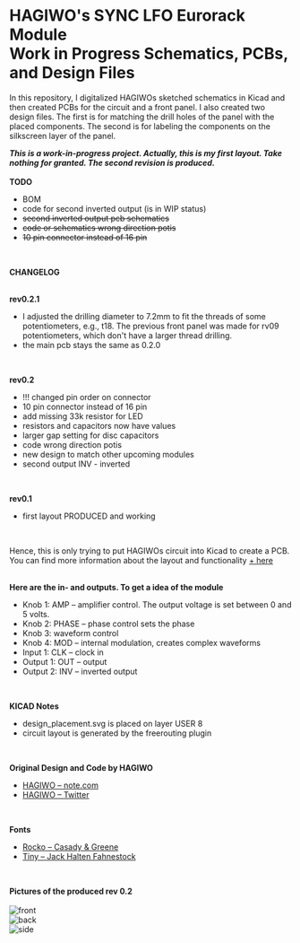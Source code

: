 
# HAGIWO's SYNC LFO Eurorack Module<br/> Work in Progress Schematics, PCBs, and Design Files 

In this repository, I digitalized HAGIWOs sketched schematics in Kicad and then created PCBs for the circuit and a front panel. I also created two design files. The first is for matching the drill holes of the panel with the placed components. The second is for labeling the components on the silkscreen layer of the panel.

***This is a work-in-progress project. Actually, this is my first layout. Take nothing for granted. The second revision is produced.*** 
<br/>
<br/>
**TODO** <br/>
<ul>
<li>BOM</li>
<li>code for second inverted output (is in WIP status)</li>
<li><s>second inverted output pcb schematics</s></li>
<li><s>code or schematics wrong direction potis</s></li>
<li><s>10 pin connector instead of 16 pin</s></li>
</ul>

<br/>

**CHANGELOG** <br/>
<br/>

**rev0.2.1** <br/>
<ul>
<li>I adjusted the drilling diameter to 7.2mm to fit the threads of some potentiometers, e.g., t18. The previous front panel was made for rv09 potentiometers, which don't have a larger thread drilling.</li>
<li>the main pcb stays the same as 0.2.0</li>
</ul>
<br/>

**rev0.2** <br/>
<ul>
<li> !!! changed pin order on connector </li>
<li> 10 pin connector instead of 16 pin</li>
<li> add missing 33k resistor for LED </li>
<li> resistors and capacitors now have values </li>
<li> larger gap setting for disc capacitors </li>
<li> code wrong direction potis</li>
<li> new design to match other upcoming modules </li>
<li> second output INV - inverted 
</ul>
<br/>

**rev0.1** <br/>
<ul>
<li>first layout PRODUCED and working</li>
</ul>
<br/>

Hence, this is only trying to put HAGIWOs circuit into Kicad to create a PCB. You can find more information about the layout and functionality [ + here](https://note.com/solder_state/n/n4c600f2431c3) 
<br/>
<br/>


**Here are the in- and outputs. To get a idea of the module**
- Knob 1: AMP – amplifier control. The output voltage is set between 0 and 5 volts. 
- Knob 2: PHASE – phase control sets the phase
- Knob 3: waveform control 
- Knob 4: MOD – internal modulation, creates complex waveforms 
- Input 1:  CLK – clock in
- Output 1: OUT – output
- Output 2: INV – inverted output
<br/>

**KICAD Notes**
 - design_placement.svg is placed on layer USER 8
 - circuit layout is generated by the freerouting plugin
<br/>

**Original Design and Code by HAGIWO** 
- [HAGIWO – note.com](https://note.com/solder_state)
- [HAGIWO – Twitter](https://twitter.com/HAGIWO1)
<br/>

**Fonts**
- [Rocko – Casady & Greene](https://moorstation.org/typoasis/designers/casady_greene/r_z.htm)
- [Tiny – Jack Halten Fahnestock](https://velvetyne.fr/fonts/tiny/)
<br/>

**Pictures of the produced rev 0.2**
<br/>
<br/>
![front](https://github.com/johannesstrueber/Hagiwo-Sync-LFO-Kicad-schematics-pcb-design/assets/45170421/f4e17cb6-e002-42fd-b4b1-ccc52fe7f97e)
<br/>
![back](https://github.com/johannesstrueber/Hagiwo-Sync-LFO-Kicad-schematics-pcb-design/assets/45170421/988809d1-c227-4bc0-9ac9-e7544a4b1f00)
<br/>
![side](https://github.com/johannesstrueber/Hagiwo-Sync-LFO-Kicad-schematics-pcb-design/assets/45170421/ff226262-bc01-4fe4-8cb5-e82931ae124f)



